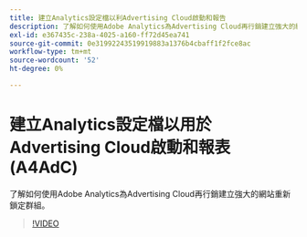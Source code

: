 ```yaml
---
title: 建立Analytics設定檔以利Advertising Cloud啟動和報告
description: 了解如何使用Adobe Analytics為Advertising Cloud再行銷建立強大的網站重新鎖定群組。
exl-id: e367435c-238a-4025-a160-ff72d45ea741
source-git-commit: 0e31992243519919883a1376b4cbaff1f2fce8ac
workflow-type: tm+mt
source-wordcount: '52'
ht-degree: 0%

---
```


# 建立Analytics設定檔以用於Advertising Cloud啟動和報表(A4AdC)

了解如何使用Adobe Analytics為Advertising Cloud再行銷建立強大的網站重新鎖定群組。

>[!VIDEO](https://video.tv.adobe.com/v/33503)
